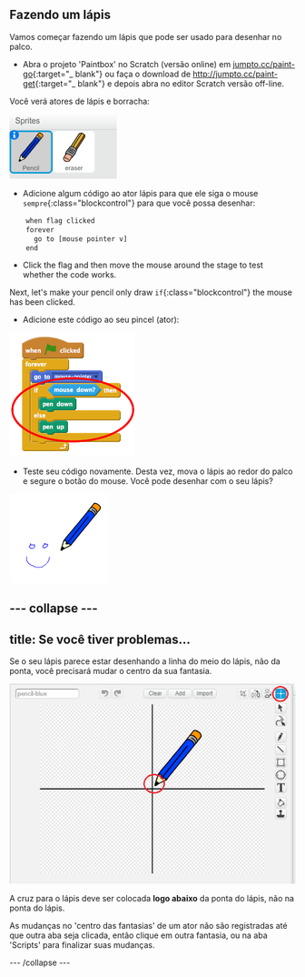 ## Fazendo um lápis

Vamos começar fazendo um lápis que pode ser usado para desenhar no palco.

+ Abra o projeto 'Paintbox' no Scratch (versão online) em [jumpto.cc/paint-go](http://jumpto.cc/paint-go){:target="_ blank"} ou faça o download de <http://jumpto.cc/paint-get>{:target="_ blank"} e depois abra no editor Scratch versão off-line.

Você verá atores de lápis e borracha:

![screenshot](images/paint-starter.png)

+ Adicione algum código ao ator lápis para que ele siga o mouse `sempre`{:class="blockcontrol"} para que você possa desenhar:

```blocks
    when flag clicked
    forever
      go to [mouse pointer v]
    end
```

+ Click the flag and then move the mouse around the stage to test whether the code works.

Next, let's make your pencil only draw `if`{:class="blockcontrol"} the mouse has been clicked.

+ Adicione este código ao seu pincel (ator):

![screenshot](images/paint-pencil-draw-code.png)

+ Teste seu código novamente. Desta vez, mova o lápis ao redor do palco e segure o botão do mouse. Você pode desenhar com o seu lápis?

![screenshot](images/paint-draw.png)

## \--- collapse \---

## title: Se você tiver problemas...

Se o seu lápis parece estar desenhando a linha do meio do lápis, não da ponta, você precisará mudar o centro da sua fantasia.

![Centro de fantasia](images/costume-center.png)

A cruz para o lápis deve ser colocada **logo abaixo** da ponta do lápis, não na ponta do lápis.

As mudanças no 'centro das fantasias' de um ator não são registradas até que outra aba seja clicada, então clique em outra fantasia, ou na aba 'Scripts' para finalizar suas mudanças.

\--- /collapse \---